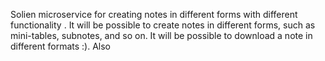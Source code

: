 Solien microservice for creating notes in different forms with different functionality . It will be possible to create notes in different forms, such as mini-tables, subnotes, and so on. It will be possible to download a note in different formats :). Also
